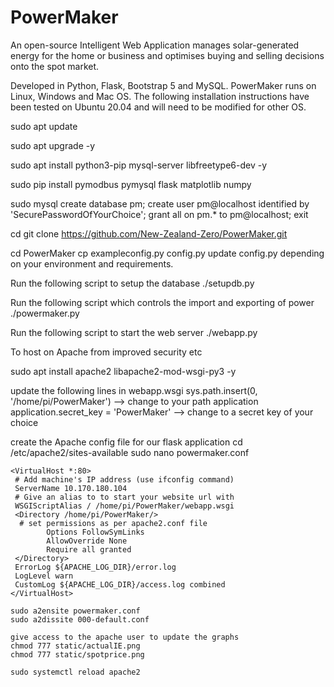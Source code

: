 # PowerMaker

An open-source Intelligent Web Application manages solar-generated energy for the home or business and optimises buying and selling decisions onto the spot market.  

Developed in Python, Flask, Bootstrap 5 and MySQL.  PowerMaker runs on Linux, Windows and Mac OS.  The following installation instructions have been tested on Ubuntu 20.04 and will need to be modified for other OS.

sudo apt update

sudo apt upgrade -y

sudo apt install python3-pip mysql-server libfreetype6-dev -y

sudo pip install pymodbus pymysql flask matplotlib numpy

sudo mysql
 create database pm;
 create user pm@localhost identified by 'SecurePasswordOfYourChoice';
 grant all on pm.* to pm@localhost;
 exit

cd
git clone https://github.com/New-Zealand-Zero/PowerMaker.git

cd PowerMaker
cp exampleconfig.py config.py
update config.py depending on your environment and requirements.

Run the following script to setup the database
./setupdb.py

Run the following script which controls the import and exporting of power
./powermaker.py

Run the following script to start the web server
./webapp.py


To host on Apache from improved security etc

sudo apt install apache2 libapache2-mod-wsgi-py3 -y

update the following lines in webapp.wsgi
    sys.path.insert(0, '/home/pi/PowerMaker') --> change to your path application
    application.secret_key = 'PowerMaker' --> change to a secret key of your choice

create the Apache config file for our flask application
    cd /etc/apache2/sites-available
    sudo nano powermaker.conf

    <VirtualHost *:80>
     # Add machine's IP address (use ifconfig command)
     ServerName 10.170.180.104
     # Give an alias to to start your website url with
     WSGIScriptAlias / /home/pi/PowerMaker/webapp.wsgi
     <Directory /home/pi/PowerMaker/>
      # set permissions as per apache2.conf file
            Options FollowSymLinks
            AllowOverride None
            Require all granted
     </Directory>
     ErrorLog ${APACHE_LOG_DIR}/error.log
     LogLevel warn
     CustomLog ${APACHE_LOG_DIR}/access.log combined
    </VirtualHost>

    sudo a2ensite powermaker.conf 
    sudo a2dissite 000-default.conf

    give access to the apache user to update the graphs
    chmod 777 static/actualIE.png
    chmod 777 static/spotprice.png

    sudo systemctl reload apache2

